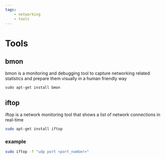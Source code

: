 ```yaml
---
tags:
    - networking
    - tools
---
```


# Tools

## bmon
bmon is a monitoring and debugging tool to capture networking related statistics and prepare them visually in a human friendly way

```
sudo apt-get install bmon
```


## iftop
iftop is a network monitoring tool that shows a list of network connections in real-time

```bash
sudo apt-get install iftop
```

### example

```bash
sudo iftop -f "udp port <port_number>"

```